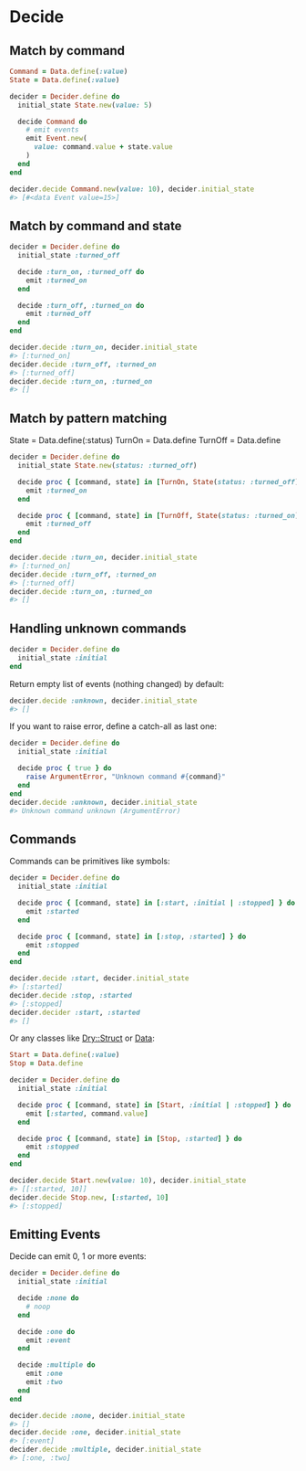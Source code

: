 # Decide

## Match by command

```ruby
Command = Data.define(:value)
State = Data.define(:value)

decider = Decider.define do
  initial_state State.new(value: 5)

  decide Command do
    # emit events
    emit Event.new(
      value: command.value + state.value
    )
  end
end

decider.decide Command.new(value: 10), decider.initial_state
#> [#<data Event value=15>]
```

## Match by command and state

```ruby
decider = Decider.define do
  initial_state :turned_off

  decide :turn_on, :turned_off do
    emit :turned_on
  end

  decide :turn_off, :turned_on do
    emit :turned_off
  end
end

decider.decide :turn_on, decider.initial_state
#> [:turned_on]
decider.decide :turn_off, :turned_on
#> [:turned_off]
decider.decide :turn_on, :turned_on
#> []
```

## Match by pattern matching

State = Data.define(:status)
TurnOn = Data.define
TurnOff = Data.define

```ruby
decider = Decider.define do
  initial_state State.new(status: :turned_off)

  decide proc { [command, state] in [TurnOn, State(status: :turned_off)] } do
    emit :turned_on
  end

  decide proc { [command, state] in [TurnOff, State(status: :turned_on)] } do
    emit :turned_off
  end
end

decider.decide :turn_on, decider.initial_state
#> [:turned_on]
decider.decide :turn_off, :turned_on
#> [:turned_off]
decider.decide :turn_on, :turned_on
#> []
```

## Handling unknown commands

```ruby
decider = Decider.define do
  initial_state :initial
end
```

Return empty list of events (nothing changed) by default:

```ruby
decider.decide :unknown, decider.initial_state
#> []
```

If you want to raise error, define a catch-all as last one:

```ruby
decider = Decider.define do
  initial_state :initial

  decide proc { true } do
    raise ArgumentError, "Unknown command #{command}"
  end
end
decider.decide :unknown, decider.initial_state
#> Unknown command unknown (ArgumentError)
```

## Commands

Commands can be primitives like symbols:

```ruby
decider = Decider.define do
  initial_state :initial

  decide proc { [command, state] in [:start, :initial | :stopped] } do
    emit :started
  end

  decide proc { [command, state] in [:stop, :started] } do
    emit :stopped
  end
end

decider.decide :start, decider.initial_state
#> [:started]
decider.decide :stop, :started
#> [:stopped]
decider.decider :start, :started
#> []
```

Or any classes like [Dry::Struct](https://dry-rb.org/gems/dry-struct/) or [Data](https://rubyapi.org/3.3/o/data):

```ruby
Start = Data.define(:value)
Stop = Data.define

decider = Decider.define do
  initial_state :initial

  decide proc { [command, state] in [Start, :initial | :stopped] } do
    emit [:started, command.value]
  end

  decide proc { [command, state] in [Stop, :started] } do
    emit :stopped
  end
end

decider.decide Start.new(value: 10), decider.initial_state
#> [[:started, 10]]
decider.decide Stop.new, [:started, 10]
#> [:stopped]
```

## Emitting Events

Decide can emit 0, 1 or more events:

```ruby
decider = Decider.define do
  initial_state :initial

  decide :none do
    # noop
  end

  decide :one do
    emit :event
  end

  decide :multiple do
    emit :one
    emit :two
  end
end

decider.decide :none, decider.initial_state
#> []
decider.decide :one, decider.initial_state
#> [:event]
decider.decide :multiple, decider.initial_state
#> [:one, :two]
```
